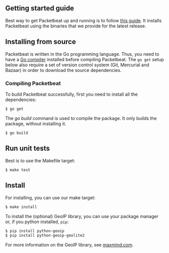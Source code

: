 ## Getting started guide

Best way to get Packetbeat up and running is to follow [this
guide](http://packetbeat.com/getstarted). It installs Packetbeat using the
binaries that we provide for the latest release.

## Installing from source

Packetbeat is written in the Go programming language. Thus, you need to have a
[Go compiler](http://golang.org/) installed before compiling Packetbeat. The
``go get`` setup below also require a set of version control system (Git,
Mercurial and Bazaar) in order to download the source dependencies.

### Compiling Packetbeat

To build Packetbeat successfully, first you need to install all the
dependencies:

    $ go get

The *go build* command is used to compile the package. It only builds the
package, without installing it.

    $ go build

## Run unit tests

Best is to use the Makefile target:

    $ make test

## Install

For installing, you can use our make target:

    $ make install

To install the (optional) GeoIP library, you can use your package manager or,
if you python installed, `pip`:

    $ pip install python-geoip
    $ pip install python-geoip-geolite2

For more information on the GeoIP library, see
[maxmind.com](https://www.maxmind.com/).
